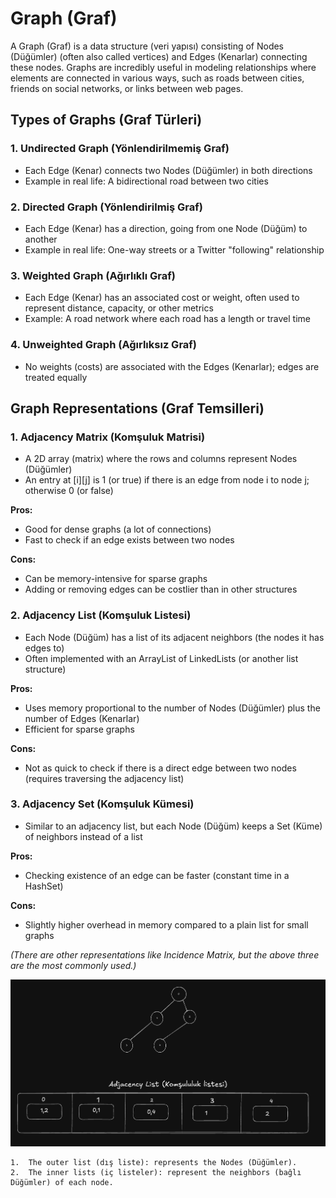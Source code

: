 # Graph (Graf)

A Graph (Graf) is a data structure (veri yapısı) consisting of Nodes (Düğümler) (often also called vertices) and Edges (Kenarlar) connecting these nodes. Graphs are incredibly useful in modeling relationships where elements are connected in various ways, such as roads between cities, friends on social networks, or links between web pages.

## Types of Graphs (Graf Türleri)

### 1. Undirected Graph (Yönlendirilmemiş Graf)
* Each Edge (Kenar) connects two Nodes (Düğümler) in both directions
* Example in real life: A bidirectional road between two cities

### 2. Directed Graph (Yönlendirilmiş Graf)
* Each Edge (Kenar) has a direction, going from one Node (Düğüm) to another
* Example in real life: One-way streets or a Twitter "following" relationship

### 3. Weighted Graph (Ağırlıklı Graf)
* Each Edge (Kenar) has an associated cost or weight, often used to represent distance, capacity, or other metrics
* Example: A road network where each road has a length or travel time

### 4. Unweighted Graph (Ağırlıksız Graf)
* No weights (costs) are associated with the Edges (Kenarlar); edges are treated equally

## Graph Representations (Graf Temsilleri)

### 1. Adjacency Matrix (Komşuluk Matrisi)
* A 2D array (matrix) where the rows and columns represent Nodes (Düğümler)
* An entry at [i][j] is 1 (or true) if there is an edge from node i to node j; otherwise 0 (or false)

**Pros:**
* Good for dense graphs (a lot of connections)
* Fast to check if an edge exists between two nodes

**Cons:**
* Can be memory-intensive for sparse graphs
* Adding or removing edges can be costlier than in other structures

### 2. Adjacency List (Komşuluk Listesi)
* Each Node (Düğüm) has a list of its adjacent neighbors (the nodes it has edges to)
* Often implemented with an ArrayList of LinkedLists (or another list structure)

**Pros:**
* Uses memory proportional to the number of Nodes (Düğümler) plus the number of Edges (Kenarlar)
* Efficient for sparse graphs

**Cons:**
* Not as quick to check if there is a direct edge between two nodes (requires traversing the adjacency list)

### 3. Adjacency Set (Komşuluk Kümesi)
* Similar to an adjacency list, but each Node (Düğüm) keeps a Set (Küme) of neighbors instead of a list

**Pros:**
* Checking existence of an edge can be faster (constant time in a HashSet)

**Cons:**
* Slightly higher overhead in memory compared to a plain list for small graphs

*(There are other representations like Incidence Matrix, but the above three are the most commonly used.)*

![img.png](img.png)

	1.	The outer list (dış liste): represents the Nodes (Düğümler).
	2.	The inner lists (iç listeler): represent the neighbors (bağlı Düğümler) of each node.

